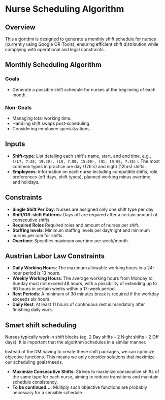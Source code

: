 
# Nurse Scheduling Algorithm

## Overview
This algorithm is designed to generate a monthly shift schedule for nurses (currently using Google OR-Tools), ensuring efficient shift distribution while complying with operational and legal constraints.

## Monthly Scheduling Algorithm
### Goals
- Generate a possible shift schedule for nurses at the beginning of each month.

### Non-Goals
- Managing total working time.
- Handling shift swaps post-scheduling.
- Considering employee specializations.

## Inputs
- **Shift-type**: List detailing each shift's name, start, and end time, e.g., `[(L7, 7:30, 19:30), (L8, 7:00, 15:00), (N1, 19:00, 7:30)]`. The most common types in practice are day (12hrs) and night (12hrs) shifts.
- **Employees**: Information on each nurse including compatible shifts, role, preferences (off days, shift types), planned working minus overtime, and holidays.

## Constraints
- **Single Shift Per Day**: Nurses are assigned only one shift type per day.
- **Shift/Off-shift Patterns**: Days off are required after a certain amount of consecutive shifts.
- **Required Roles** Required roles and amount of nurses per shift.
-  **Staffing levels**: Minimum staffing levels per day/night and minimum nurses per role for shifts.
- **Overtime**: Specifies maximum overtime per week/month.

## Austrian Labor Law Constraints
- **Daily Working Hours**: The maximum allowable working hours in a 24-hour period is 13 hours.
- **Weekly Working Hours**: The average working hours from Monday to Sunday must not exceed 48 hours, with a possibility of extending up to 60 hours in certain weeks within a 17-week period.
- **Rest Periods**: A minimum of 30 minutes break is required if the workday exceeds six hours.
- **Daily Rest**: At least 11 hours of continuous rest is mandatory after finishing daily work.

## Smart shift scheduling
Nurses typically work in shift blocks (eg. 2 Day shifts - 2 Night shifts - 2 Off days). It is important that the algorithm schedules in a similar manner.  

Instead of the DM having to create these shift packages, we can optimize objective functions. This means we only consider solutions that maximize our scheduling goals/needs. 
- **Maximize Consecutive Shifts**: Strives to maximize consecutive shifts of the same type for each nurse, aiming to reduce transitions and maintain schedule consistency.
- **To be continued...**: Multiply such objective functions are probably necessary for a sensible schedule.